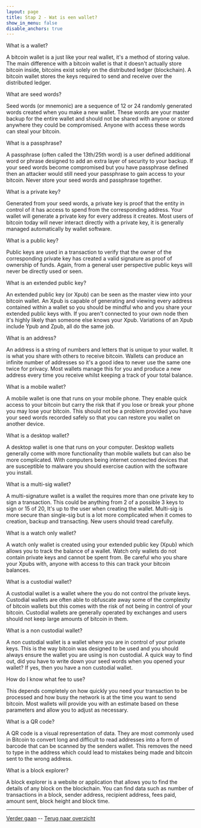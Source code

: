 ```yaml
---
layout: page
title: Stap 2 - Wat is een wallet?
show_in_menu: false
disable_anchors: true
---
```


What is a wallet?

A bitcoin wallet is a just like your real wallet, it's a method of storing value. The main difference with a bitcoin wallet is that it doesn't actually store bitcoin inside, bitcoins exist solely on the distributed ledger (blockchain). A bitcoin wallet stores the keys required to send and receive over the distributed ledger.

What are seed words?

Seed words (or mnemonic) are a sequence of 12 or 24 randomly generated words created when you make a new wallet. These words are your master backup for the entire wallet and should not be shared with anyone or stored anywhere they could be compromised. Anyone with access these words can steal your bitcoin.

What is a passphrase?

A passphrase (often called the 13th/25th word) is a user defined additional word or phrase designed to add an extra layer of security to your backup. If your seed words become compromised but you have passphrase defined then an attacker would still need your passphrase to gain access to your bitcoin. Never store your seed words and passphrase together.

What is a private key?

Generated from your seed words, a private key is proof that the entity in control of it has access to spend from the corresponding address. Your wallet will generate a private key for every address it creates. Most users of bitcoin today will never interact directly with a private key, it is generally managed automatically by wallet software.

What is a public key?

Public keys are used in a transaction to verify that the owner of the corresponding private key has created a valid signature as proof of ownership of funds. Again, from a general user perspective public keys will never be directly used or seen.

What is an extended public key?

An extended public key (or Xpub) can be seen as the master view into your bitcoin wallet. An Xpub is capable of generating and viewing every address contained within a wallet so you should be mindful who and you share your extended public keys with. If you aren't connected to your own node then it's highly likely than someone else knows your Xpub. Variations of an Xpub include Ypub and Zpub, all do the same job.

What is an address?

An address is a string of numbers and letters that is unique to your wallet. It is what you share with others to receive bitcoin. Wallets can produce an infinite number of addresses so it's a good idea to never use the same one twice for privacy. Most wallets manage this for you and produce a new address every time you receive whilst keeping a track of your total balance.

What is a mobile wallet?

A mobile wallet is one that runs on your mobile phone. They enable quick access to your bitcoin but carry the risk that if you lose or break your phone you may lose your bitcoin. This should not be a problem provided you have your seed words recorded safely so that you can restore you wallet on another device.

What is a desktop wallet?

A desktop wallet is one that runs on your computer. Desktop wallets generally come with more functionality than mobile wallets but can also be more complicated. With computers being internet connected devices that are susceptible to malware you should exercise caution with the software you install.

What is a multi-sig wallet?

A multi-signature wallet is a wallet the requires more than one private key to sign a transaction. This could be anything from 2 of a possible 3 keys to sign or 15 of 20, It's up to the user when creating the wallet. Multi-sig is more secure than single-sig but is a lot more complicated when it comes to creation, backup and transacting. New users should tread carefully.

What is a watch only wallet?

A watch only wallet is created using your extended public key (Xpub) which allows you to track the balance of a wallet. Watch only wallets do not contain private keys and cannot be spent from. Be careful who you share your Xpubs with, anyone with access to this can track your bitcoin balances.

What is a custodial wallet?

A custodial wallet is a wallet where the you do not control the private keys. Custodial wallets are often able to obfuscate away some of the complexity of bitcoin wallets but this comes with the risk of not being in control of your bitcoin. Custodial wallets are generally operated by exchanges and users should not keep large amounts of bitcoin in them.

What is a non custodial wallet?

A non custodial wallet is a wallet where you are in control of your private keys. This is the way bitcoin was designed to be used and you should always ensure the wallet you are using is non custodial. A quick way to find out, did you have to write down your seed words when you opened your wallet? If yes, then you have a non custodial wallet.

How do I know what fee to use?

This depends completely on how quickly you need your transaction to be processed and how busy the network is at the time you want to send bitcoin. Most wallets will provide you with an estimate based on these parameters and allow you to adjust as necessary.

What is a QR code?

A QR code is a visual representation of data. They are most commonly used in Bitcoin to convert long and difficult to read addresses into a form of barcode that can be scanned by the senders wallet. This removes the need to type in the address which could lead to mistakes being made and bitcoin sent to the wrong address.

What is a block explorer?

A block explorer is a website or application that allows you to find the details of any block on the blockchain. You can find data such as number of transactions in a block, sender address, recipient address, fees paid, amount sent, block height and block time.

------

[Verder gaan](stap3.md) --
[Terug naar overzicht](documentation/overzicht.md)
